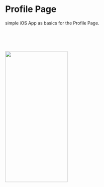  

# Profile Page

<p align="center">


simple iOS App as basics for the Profile Page.
 

  <br><br>  <br><br>
  <img src="http://katikids.com/profilePage.png" height="420" width="200">
 
  </p>
